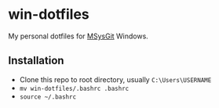 # win-dotfiles

My personal dotfiles for [MSysGit](http://msysgit.github.io/) Windows.

## Installation

- Clone this repo to root directory, usually `C:\Users\USERNAME`
- `mv win-dotfiles/.bashrc .bashrc`
- `source ~/.bashrc`

